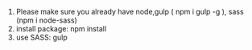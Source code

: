 1. Please make sure you already have node,gulp ( npm i gulp -g ), sass (npm i node-sass)
2. install package: npm install
3. use SASS: gulp
